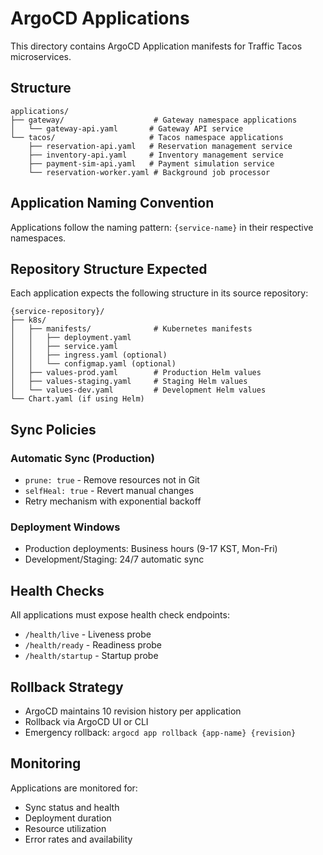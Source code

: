 # ArgoCD Applications

This directory contains ArgoCD Application manifests for Traffic Tacos microservices.

## Structure

```
applications/
├── gateway/                    # Gateway namespace applications
│   └── gateway-api.yaml       # Gateway API service
└── tacos/                     # Tacos namespace applications
    ├── reservation-api.yaml   # Reservation management service
    ├── inventory-api.yaml     # Inventory management service
    ├── payment-sim-api.yaml   # Payment simulation service
    └── reservation-worker.yaml # Background job processor
```

## Application Naming Convention

Applications follow the naming pattern: `{service-name}` in their respective namespaces.

## Repository Structure Expected

Each application expects the following structure in its source repository:

```
{service-repository}/
├── k8s/
│   ├── manifests/              # Kubernetes manifests
│   │   ├── deployment.yaml
│   │   ├── service.yaml
│   │   ├── ingress.yaml (optional)
│   │   └── configmap.yaml (optional)
│   ├── values-prod.yaml        # Production Helm values
│   ├── values-staging.yaml     # Staging Helm values
│   └── values-dev.yaml         # Development Helm values
└── Chart.yaml (if using Helm)
```

## Sync Policies

### Automatic Sync (Production)
- `prune: true` - Remove resources not in Git
- `selfHeal: true` - Revert manual changes
- Retry mechanism with exponential backoff

### Deployment Windows
- Production deployments: Business hours (9-17 KST, Mon-Fri)
- Development/Staging: 24/7 automatic sync

## Health Checks

All applications must expose health check endpoints:
- `/health/live` - Liveness probe
- `/health/ready` - Readiness probe
- `/health/startup` - Startup probe

## Rollback Strategy

- ArgoCD maintains 10 revision history per application
- Rollback via ArgoCD UI or CLI
- Emergency rollback: `argocd app rollback {app-name} {revision}`

## Monitoring

Applications are monitored for:
- Sync status and health
- Deployment duration
- Resource utilization
- Error rates and availability